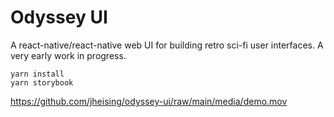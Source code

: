 # Odyssey UI
A react-native/react-native web UI for building retro sci-fi user interfaces. A very early work in progress.

```
yarn install
yarn storybook
```

https://github.com/jheising/odyssey-ui/raw/main/media/demo.mov